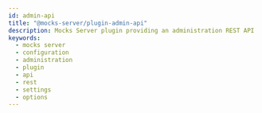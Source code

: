 ```yaml
---
id: admin-api
title: "@mocks-server/plugin-admin-api"
description: Mocks Server plugin providing an administration REST API
keywords:
  - mocks server
  - configuration
  - administration
  - plugin
  - api
  - rest
  - settings
  - options
---
```

